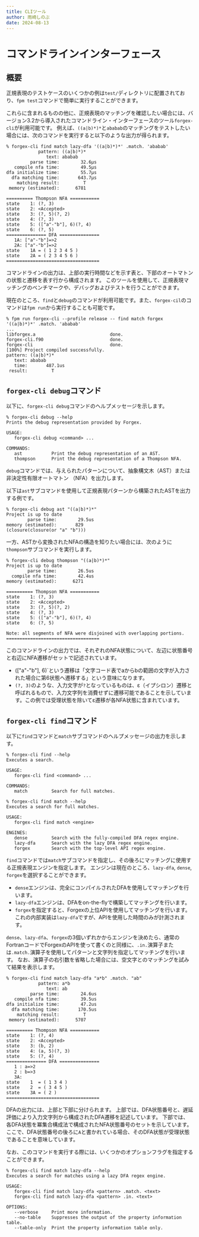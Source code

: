 ```yaml
---
title: CLIツール
author: 雨崎しのぶ
date: 2024-08-13
---
```


# コマンドラインインターフェース

## 概要

正規表現のテストケースのいくつかの例は`test/`ディレクトリに配置されており、`fpm test`コマンドで簡単に実行することができます。

これらに含まれるものの他に、正規表現のマッチングを確認したい場合には、バージョン3.2から導入されたコマンドライン・インターフェースのツール`forgex-cli`が利用可能です。
例えば、`((a|b)*)*`と`ababab`のマッチングをテストしたい場合には、次のコマンドを実行すると以下のような出力が得られます。

<div class="none-highlight-user">

```
% forgex-cli find match lazy-dfa '((a|b)*)*' .match. 'ababab'
            pattern: ((a|b)*)*
               text: ababab
         parse time:        32.6μs
   compile nfa time:        49.5μs
dfa initialize time:        55.7μs
  dfa matching time:       643.7μs
    matching result:         T
 memory (estimated):      6781

========== Thompson NFA ===========
state    1: (?, 3)
state    2: <Accepted>
state    3: (?, 5)(?, 2)
state    4: (?, 3)
state    5: (["a"-"b"], 6)(?, 4)
state    6: (?, 5)
=============== DFA ===============
   1A: ["a"-"b"]=>2
   2A: ["a"-"b"]=>2
state    1A = ( 1 2 3 4 5 )
state    2A = ( 2 3 4 5 6 )
===================================
```
</div>

コマンドラインの出力は、上部の実行時間などを示す表と、下部のオートマトンの状態と遷移を表す行から構成されます。
このツールを使用して、正規表現マッチングのベンチマークや、デバッグおよびテストを行うことができます。

現在のところ、`find`と`debug`のコマンドが利用可能です。また、`forgex-cil`のコマンドは`fpm run`から実行することも可能です。

<div class="none-highlight-user">

```
% fpm run forgex-cli --profile release -- find match forgex '((a|b)*)*' .match. 'ababab'
...
libforgex.a                            done.
forgex-cli.f90                         done.
forgex-cli                             done.
[100%] Project compiled successfully.
pattern: ((a|b)*)*
   text: ababab
   time:       487.1us
 result:         T
```

</div>

## `forgex-cli debug`コマンド

以下に、`forgex-cli debug`コマンドのヘルプメッセージを示します。

<div class="none-highlight-user">

```
% forgex-cli debug --help
Prints the debug representation provided by Forgex.

USAGE:
   forgex-cli debug <command> ...

COMMANDS:
   ast           Print the debug representation of an AST.
   thompson      Print the debug representation of a Thompson NFA.
```

</div>

`debug`コマンドでは、与えられたパターンについて、抽象構文木（AST）または非決定性有限オートマトン （NFA）を出力します。

以下は`ast`サブコマンドを使用して正規表現パターンから構築されたASTを出力する例です。

<div class="none-highlight-user">

```
% forgex-cli debug ast "((a|b)*)*"
Project is up to date
        parse time:        29.5us 
memory (estimated):       829
(closure(closure(or "a" "b")))
```

</div>

一方、ASTから変換されたNFAの構造を知りたい場合には、次のように`thompson`サブコマンドを実行します。

<div class="none-highlight-user">

```
% forgex-cli debug thompson "((a|b)*)*"
Project is up to date
        parse time:        26.5us 
  compile nfa time:        42.4us 
memory (estimated):      6271

========== Thompson NFA ===========
state    1: (?, 3)
state    2: <Accepted>
state    3: (?, 5)(?, 2)
state    4: (?, 3)
state    5: (["a"-"b"], 6)(?, 4)
state    6: (?, 5)

Note: all segments of NFA were disjoined with overlapping portions.
===================================
```

</div>

このコマンドラインの出力では、それぞれのNFA状態について、左辺に状態番号と右辺にNFA遷移がセットで記述されています。

- (["a"-"b"], 6)`という遷移は「文字コード表でaからbの範囲の文字が入力された場合に第6状態へ遷移する」という意味になります。
- `(?, 3)`のような、入力文字が`?`となっているものは、ε（イプシロン）遷移と呼ばれるもので、入力文字列を消費せずに遷移可能であることを示しています。この例では受理状態を除いてε遷移が各NFA状態に含まれています。

## `forgex-cli find`コマンド

以下に`find`コマンドと`match`サブコマンドのヘルプメッセージの出力を示します。

<div class="none-highlight-user">

```
% forgex-cli find --help
Executes a search.

USAGE:
   forgex-cli find <command> ...

COMMANDS:
   match         Search for full matches.
```

</div>
<div class="none-highlight-user">

```
% forgex-cli find match --help
Executes a search for full matches.

USAGE:
   forgex-cli find match <engine>

ENGINES:
   dense         Search with the fully-compiled DFA regex engine.
   lazy-dfa      Search with the lazy DFA regex engine.
   forgex        Search with the top-level API regex engine.
```

</div>

`find`コマンドでは`match`サブコマンドを指定し、その後ろにマッチングに使用する正規表現エンジンを指定します。
エンジンは現在のところ、`lazy-dfa`, `dense`, `forgex`を選択することができます。　　

- `dense`エンジンは、完全にコンパイルされたDFAを使用してマッチングを行います。
- `lazy-dfa`エンジンは、DFAをon-the-flyで構築してマッチングを行います。
- `forgex`を指定すると、Forgexの上位APIを使用してマッチングを行います。これの内部実装は`lazy-dfa`ですが、APIを使用した時間のみが計測されます。

`dense`、`lazy-dfa`、`forgex`の3個いずれかからエンジンを決めたら、通常のFortranコードでForgexのAPIを使って書くのと同様に、`.in.`演算子または`.match.`演算子を使用してパターンと文字列を指定してマッチングを行います。
なお、演算子の右引数を省略した場合には、空文字とのマッチングを試みて結果を表示します。

<div class="none-highlight-user">

```
% forgex-cli find match lazy-dfa "a*b" .match. "ab"
            pattern: a*b
               text: ab
         parse time:        24.6us
   compile nfa time:        39.5us
dfa initialize time:        47.2us
  dfa matching time:       170.5us
    matching result:         T
 memory (estimated):      5707

========== Thompson NFA ===========
state    1: (?, 4)
state    2: <Accepted>
state    3: (b, 2)
state    4: (a, 5)(?, 3)
state    5: (?, 4)
=============== DFA ===============
   1 : a=>2
   2 : b=>3
   3A:
state    1  = ( 1 3 4 )
state    2  = ( 3 4 5 )
state    3A = ( 2 )
===================================
```

</div>

DFAの出力には、上部と下部に分けられます。
上部では、DFA状態番号と、遅延評価により入力文字列から構成されたDFA遷移を記述しています。
下部では、各DFA状態を冪集合構成法で構成されたNFA状態番号のセットを示しています。
ここで、DFA状態番号の後ろに`A`と書かれている場合、そのDFA状態が受理状態であることを意味しています。

なお、このコマンドを実行する際には、いくつかのオプションフラグを指定することができます。

<div class="none-highlight-user">

```
% forgex-cli find match lazy-dfa --help
Executes a search for matches using a lazy DFA regex engine.

USAGE:
   forgex-cli find match lazy-dfa <pattern> .match. <text>
   forgex-cli find match lazy-dfa <pattern> .in. <text>

OPTIONS:
   --verbose     Print more information.
   --no-table    Suppresses the output of the property information table.
   --table-only  Print the property information table only.
```

</div>
